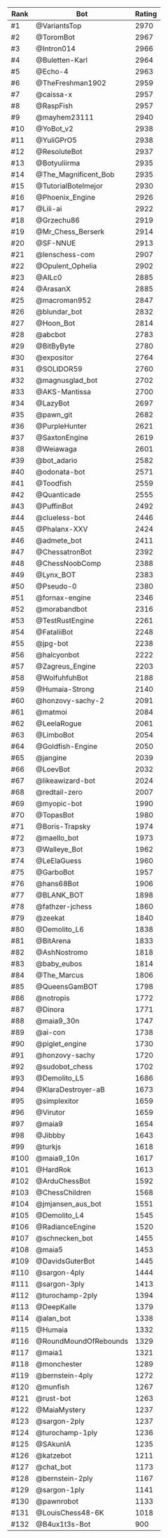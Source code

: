 Rank|Bot|Rating
---|---|---
#1|@VariantsTop|2970
#2|@ToromBot|2967
#3|@Intron014|2966
#4|@Buletten-Karl|2964
#5|@Echo-4|2963
#6|@TheFreshman1902|2959
#7|@caissa-x|2957
#8|@RaspFish|2957
#9|@mayhem23111|2940
#10|@YoBot_v2|2938
#11|@YuliGPrO5|2938
#12|@ResoluteBot|2937
#13|@Botyuliirma|2935
#14|@The_Magnificent_Bob|2935
#15|@TutorialBotelmejor|2930
#16|@Phoenix_Engine|2926
#17|@Lili-ai|2922
#18|@Grzechu86|2919
#19|@Mr_Chess_Berserk|2914
#20|@SF-NNUE|2913
#21|@lenschess-com|2907
#22|@Opulent_Ophelia|2902
#23|@AILc0|2885
#24|@ArasanX|2885
#25|@macroman952|2847
#26|@blundar_bot|2832
#27|@Hoon_Bot|2814
#28|@abcbot|2783
#29|@BitByByte|2780
#30|@expositor|2764
#31|@SOLIDOR59|2760
#32|@magnusglad_bot|2702
#33|@AKS-Mantissa|2700
#34|@LazyBot|2697
#35|@pawn_git|2682
#36|@PurpleHunter|2621
#37|@SaxtonEngine|2619
#38|@Weiawaga|2601
#39|@bot_adario|2582
#40|@odonata-bot|2571
#41|@Toodfish|2559
#42|@Quanticade|2555
#43|@PuffinBot|2492
#44|@clueless-bot|2446
#45|@Phalanx-XXV|2424
#46|@admete_bot|2411
#47|@ChessatronBot|2392
#48|@ChessNoobComp|2388
#49|@Lynx_BOT|2383
#50|@Pseudo-0|2380
#51|@fornax-engine|2346
#52|@morabandbot|2316
#53|@TestRustEngine|2261
#54|@FataliiBot|2248
#55|@jpg-bot|2238
#56|@halcyonbot|2222
#57|@Zagreus_Engine|2203
#58|@WolfuhfuhBot|2188
#59|@Humaia-Strong|2140
#60|@honzovy-sachy-2|2091
#61|@matmoi|2084
#62|@LeelaRogue|2061
#63|@LimboBot|2054
#64|@Goldfish-Engine|2050
#65|@jangine|2039
#66|@LoevBot|2032
#67|@likeawizard-bot|2024
#68|@redtail-zero|2007
#69|@myopic-bot|1990
#70|@TopasBot|1980
#71|@Boris-Trapsky|1974
#72|@maello_bot|1973
#73|@Walleye_Bot|1962
#74|@LeElaGuess|1960
#75|@GarboBot|1957
#76|@hans68Bot|1906
#77|@BLANK_BOT|1898
#78|@fathzer-jchess|1860
#79|@zeekat|1840
#80|@Demolito_L6|1838
#81|@BitArena|1833
#82|@AshNostromo|1818
#83|@baby_eubos|1814
#84|@The_Marcus|1806
#85|@QueensGamBOT|1798
#86|@notropis|1772
#87|@Dinora|1771
#88|@maia9_30n|1747
#89|@ai-con|1738
#90|@piglet_engine|1730
#91|@honzovy-sachy|1720
#92|@sudobot_chess|1702
#93|@Demolito_L5|1686
#94|@KlaraDestroyer-aB|1673
#95|@simplexitor|1659
#96|@Virutor|1659
#97|@maia9|1654
#98|@Jibbby|1643
#99|@turkjs|1618
#100|@maia9_10n|1617
#101|@HardRok|1613
#102|@ArduChessBot|1592
#103|@ChessChildren|1568
#104|@jmjansen_aus_bot|1551
#105|@Demolito_L4|1545
#106|@RadianceEngine|1520
#107|@schnecken_bot|1455
#108|@maia5|1453
#109|@DavidsGuterBot|1445
#110|@sargon-4ply|1444
#111|@sargon-3ply|1413
#112|@turochamp-2ply|1394
#113|@DeepKalle|1379
#114|@alan_bot|1338
#115|@Humaia|1332
#116|@RoundMoundOfRebounds|1329
#117|@maia1|1321
#118|@monchester|1289
#119|@bernstein-4ply|1272
#120|@munfish|1267
#121|@rust-bot|1263
#122|@MaiaMystery|1237
#123|@sargon-2ply|1237
#124|@turochamp-1ply|1236
#125|@SAkunIA|1235
#126|@katzebot|1211
#127|@chat_bot|1173
#128|@bernstein-2ply|1167
#129|@sargon-1ply|1141
#130|@pawnrobot|1133
#131|@LouisChess48-6K|1018
#132|@B4ux1t3s-Bot|900
